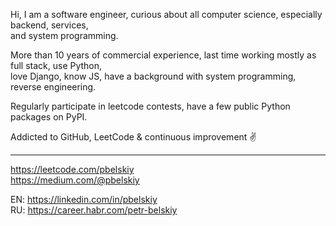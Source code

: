 Hi, I am a software engineer, curious about all computer science, especially backend, services,<br/>
and system programming.<br/>

More than 10 years of commercial experience, last time working mostly as full stack, use Python,<br/>
love Django, know JS, have a background with system programming, reverse engineering.<br/>

Regularly participate in leetcode contests, have a few public Python packages on PyPI.<br/>

Addicted to GitHub, LeetCode & continuous improvement ✌️<br/>

---

https://leetcode.com/pbelskiy<br/>
https://medium.com/@pbelskiy<br/>

EN: https://linkedin.com/in/pbelskiy<br/>
RU: https://career.habr.com/petr-belskiy<br/>
